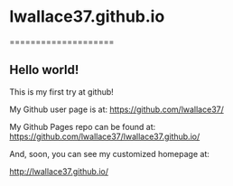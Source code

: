 # lwallace37.github.io
====================

## Hello world!

This is my first try at github!

My Github user page is at: 
https://github.com/lwallace37/

My Github Pages repo can be found at:  
https://github.com/lwallace37/lwallace37.github.io/

And, soon, you can see my customized homepage at:

http://lwallace37.github.io/
